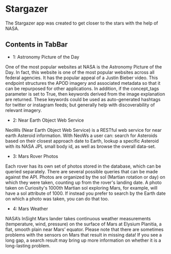 # Stargazer

The Stargazer app was created to get closer to the stars with the help of NASA.

## Сontents in TabBar

* 1:  Astronomy Picture of the Day

One of the most popular websites at NASA is the Astronomy Picture of the Day. In fact, this website is one of the most popular websites across all federal agencies. It has the popular appeal of a Justin Bieber video. This endpoint structures the APOD imagery and associated metadata so that it can be repurposed for other applications. In addition, if the concept_tags parameter is set to True, then keywords derived from the image explanation are returned. These keywords could be used as auto-generated hashtags for twitter or instagram feeds; but generally help with discoverability of relevant imagery.

* 2: Near Earth Object Web Service

NeoWs (Near Earth Object Web Service) is a RESTful web service for near earth Asteroid information. With NeoWs a user can: search for Asteroids based on their closest approach date to Earth, lookup a specific Asteroid with its NASA JPL small body id, as well as browse the overall data-set.

* 3: Mars Rover Photos

Each rover has its own set of photos stored in the database, which can be queried separately. There are several possible queries that can be made against the API. Photos are organized by the sol (Martian rotation or day) on which they were taken, counting up from the rover's landing date. A photo taken on Curiosity's 1000th Martian sol exploring Mars, for example, will have a sol attribute of 1000. If instead you prefer to search by the Earth date on which a photo was taken, you can do that too.

* 4: Mars Weather

NASA’s InSight Mars lander takes continuous weather measurements (temperature, wind, pressure) on the surface of Mars at Elysium Planitia, a flat, smooth plain near Mars’ equator. Please note that there are sometimes problems with the sensors on Mars that result in missing data! If you see a long gap, a search result may bring up more information on whether it is a long-lasting problem.

